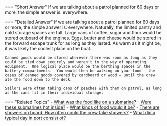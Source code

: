 
=== "Short Answer"
    If we are talking about a patrol planned for 60 days or more, the simple answer is: everywhere.

=== "Detailed Answer"
    If we are talking about a patrol planned for 60 days or more, the simple answer is: everywhere.  Naturally, the limited pantry and cold storage spaces are full.  Large cans of coffee, sugar and flour would be stored outboard of the engines.  Eggs, butter and cheese would be stored in the forward escape trunk for as long as they lasted.  As warm as it might be, it was likely the coolest place on the boat.

    Canned goods would be stored wherever there was room as long as they could be tied down securely and weren’t in the way of operating equipment.  One logical place would be the berthing spaces in the battery compartments.  You would then be walking on your food – the cases of canned goods covered by cardboard or wood – until the crew ate the food down to the deck.

    Sailors were often taking cans of peaches with them on patrol, as long as the cans fit in their individual storage.

=== "Related Topics"
    - [What was the food like on a submarine?](../FAQs/what-was-the-food-like-on-a-submarine.md)
    - [Were these submarines hot inside?](../FAQs/were-these-submarines-hot-inside.md)
    - [What kinds of food would it be?](../FAQs/what-kinds-of-food-would-it-be.md)
    - [There are showers on board.  How often could the crew take showers?](../FAQs/there-are-showers-on-board-how-often-could-the-crew-take-showers.md)
    - [What did a typical day in port consist of?](../FAQs/what-did-a-typical-day-in-port-consist-of.md)
